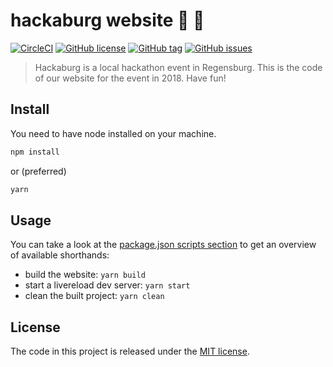 # hackaburg website :rocket: :european_castle:

[![CircleCI](https://circleci.com/gh/hackaburg/website.svg?style=shield)](https://circleci.com/gh/hackaburg/website)
[![GitHub license](https://img.shields.io/github/license/hackaburg/website.svg)](https://github.com/hackaburg/website/LICENSE)
[![GitHub tag](https://img.shields.io/github/tag/hackaburg/website.svg)](https://github.com/hackaburg/website)
[![GitHub issues](https://img.shields.io/github/issues/hackaburg/website.svg)](https://github.com/hackaburg/website/issues)

> Hackaburg is a local hackathon event in Regensburg. This is the code of our website for the event in 2018. Have fun!


## Install
You need to have node installed on your machine.

```bash
npm install
```
or (preferred)
```bash
yarn
```


## Usage

You can take a look at the [package.json scripts section](package.json) to get an overview of available shorthands:

* build the website: `yarn build`
* start a livereload dev server: `yarn start`
* clean the built project: `yarn clean`


## License

The code in this project is released under the [MIT license](LICENSE).
